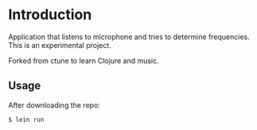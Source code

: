 # Introduction

Application that listens to microphone and tries to determine frequencies. This is an experimental project.

Forked from ctune to learn Clojure and music.

## Usage

After downloading the repo:

    $ lein run


